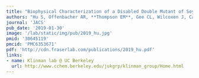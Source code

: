 ```yaml
---
title: "Biophysical Characterization of a Disabled Double Mutant of Soybean Lipoxygenase: The Undoing of Precise Substrate Positioning Relative to Metal Cofactor and an Identified Dynamical Network."
authors: "Hu S, Offenbacher AR, **Thompson EM**, Gee CL, Wilcoxen J, Carr CAM, Prigozhin DM, Yang V, Alber T, Britt RD, **Fraser JS**, Klinman JP."
journal: 'JACS'
pub_date: '2019-01-30'
image: '/lab/static/img/pub/2019_hu.jpg'
pmid: '30645119'
pmcid: 'PMC6353671'
pdf: 'http://cdn.fraserlab.com/publications/2019_hu.pdf'
links:
- name: Klinman lab @ UC Berkeley
  url: http://www.cchem.berkeley.edu/jukgrp/klinman_group/Home.html
---
```

